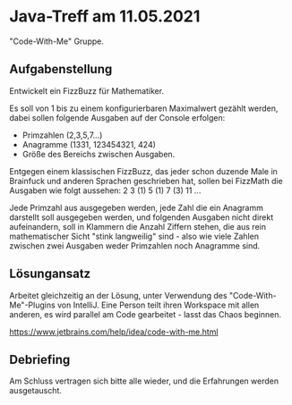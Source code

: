 # Java-Treff am 11.05.2021

"Code-With-Me" Gruppe.

## Aufgabenstellung

Entwickelt ein FizzBuzz für Mathematiker.

Es soll von 1 bis zu einem konfigurierbaren Maximalwert gezählt werden, dabei sollen folgende Ausgaben auf der Console erfolgen:
* Primzahlen (2,3,5,7...)
* Anagramme (1331, 123454321, 424)
* Größe des Bereichs zwischen Ausgaben.

Entgegen einem klassischen FizzBuzz, das jeder schon duzende Male in Brainfuck und anderen Sprachen geschrieben hat, sollen bei FizzMath die Ausgaben wie folgt aussehen:
2
3
(1)
5
(1)
7
(3)
11
...

Jede Primzahl aus ausgegeben werden, jede Zahl die ein Anagramm darstellt soll ausgegeben werden, und folgenden Ausgaben nicht direkt aufeinandern, soll in Klammern die Anzahl Ziffern stehen, die aus rein mathematischer Sicht "stink langweilig" sind - also wie viele Zahlen zwischen zwei Ausgaben weder Primzahlen noch Anagramme sind.

## Lösungansatz

Arbeitet gleichzeitig an der Lösung, unter Verwendung des "Code-With-Me"-Plugins von IntelliJ.
Eine Person teilt ihren Workspace mit allen anderen, es wird parallel am Code gearbeitet - lasst das Chaos beginnen.

https://www.jetbrains.com/help/idea/code-with-me.html

## Debriefing

Am Schluss vertragen sich bitte alle wieder, und die Erfahrungen werden ausgetauscht.
